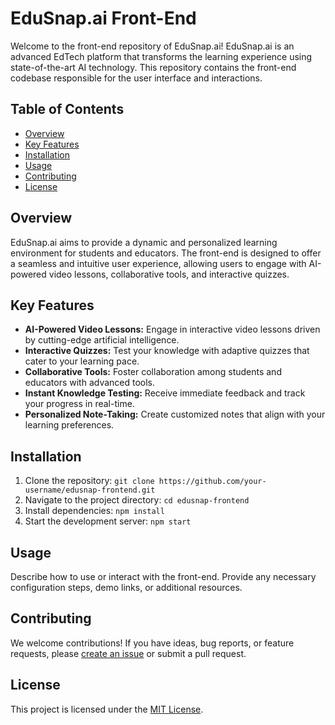# EduSnap.ai Front-End

Welcome to the front-end repository of EduSnap.ai! EduSnap.ai is an advanced EdTech platform that transforms the learning experience using state-of-the-art AI technology. This repository contains the front-end codebase responsible for the user interface and interactions.

## Table of Contents

- [Overview](#overview)
- [Key Features](#key-features)
- [Installation](#installation)
- [Usage](#usage)
- [Contributing](#contributing)
- [License](#license)

## Overview

EduSnap.ai aims to provide a dynamic and personalized learning environment for students and educators. The front-end is designed to offer a seamless and intuitive user experience, allowing users to engage with AI-powered video lessons, collaborative tools, and interactive quizzes.

## Key Features

- **AI-Powered Video Lessons:** Engage in interactive video lessons driven by cutting-edge artificial intelligence.
- **Interactive Quizzes:** Test your knowledge with adaptive quizzes that cater to your learning pace.
- **Collaborative Tools:** Foster collaboration among students and educators with advanced tools.
- **Instant Knowledge Testing:** Receive immediate feedback and track your progress in real-time.
- **Personalized Note-Taking:** Create customized notes that align with your learning preferences.

## Installation

1. Clone the repository: `git clone https://github.com/your-username/edusnap-frontend.git`
2. Navigate to the project directory: `cd edusnap-frontend`
3. Install dependencies: `npm install`
4. Start the development server: `npm start`

## Usage

Describe how to use or interact with the front-end. Provide any necessary configuration steps, demo links, or additional resources.

## Contributing

We welcome contributions! If you have ideas, bug reports, or feature requests, please [create an issue](https://github.com/codegen495/edusnap-frontend/issues) or submit a pull request.

## License

This project is licensed under the [MIT License](LICENSE).

